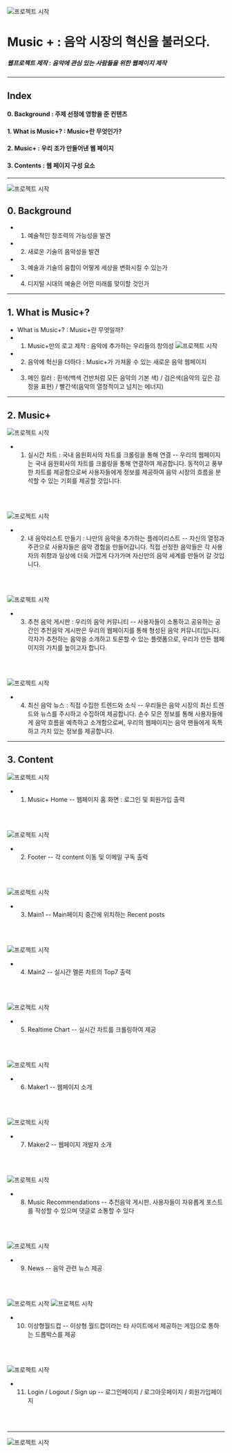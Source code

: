 ![프로젝트 시작](images/메인.png)
# Music + : 음악 시장의 혁신을 불러오다. 
##### 웹프로젝트 제작 : 음악에 관심 있는 사람들을 위한 웹페이지 제작
------------------------------------------------------------------------------------------------------------------------------------------------------------------------------------------------------------
## Index
#### 0. Background : 주제 선정에 영향을 준 컨텐츠
#### 1. What is Music+? : Music+란 무엇인가?
#### 2. Music+ : 우리 조가 만들어낸 웹 페이지
#### 3. Contents : 웹 페이지 구성 요소
------------------------------------------------------------------------------------------------------------------------------------------------------------------------------------------------------------

![프로젝트 시작](images/그림1.jpg)
## 0. Background
- 1) 예술적인 창조력의 가능성을 발견
- 2) 새로운 기술의 음악성을 발견
- 3) 예술과 기술의 융합이 어떻게 세상을 변화시킬 수 있는가
- 4) 디지털 시대의 예술은 어떤 미래를 맞이할 것인가

------------------------------------------------------------------------------------------------------------------------------------------------------------------------------------------------------------

## 1. What is Music+?
- What is Music+? : Music+란 무엇일까?
- 1) Music+만의 로고 제작 : 음악에 추가하는 우리들의 창의성
![프로젝트 시작](images/그림2.png)
- 2) 음악에 혁신을 더하다 : Music+가 가져올 수 있는 새로운 음악 웹페이지
- 3) 메인 컬러 : 흰색(백색 건반처럼 모든 음악의 기본 색) / 검은색(음악의 깊은 감정을 표현) / 빨간색(음악의 열정적이고 넘치는 에너지)

------------------------------------------------------------------------------------------------------------------------------------------------------------------------------------------------------------

## 2. Music+

![프로젝트 시작](images/그림3.png)
- 1) 실시간 차트 : 국내 음원회사의 차트를 크롤링을 통해 연결
-- 우리의 웹페이지는 국내 음원회사의 차트를 크롤링을 통해 연결하여 제공합니다. 동적이고 풍부한 차트를 제공함으로써 사용자들에게 정보를 제공하여 음악 시장의 흐름을 분석할 수 있는 기회를 제공할 것입니다.

<br><br>

![프로젝트 시작](images/그림4.png)
- 2) 내 음악리스트 만들기 : 나만의 음악을 추가하는 플레이리스트
-- 자신의 열정과 주관으로 사용자들은 음악 경험을 만들어갑니다. 직접 선정한 음악들은 각 사용자의 취향과 일상에 더욱 가깝게 다가가며 자신만의 음악 세계를 만들어 갈 것입니다.

<br><br>

![프로젝트 시작](images/그림5.png)
- 3) 추천 음악 게시판 : 우리의 음악 커뮤니티
-- 사용자들이 소통하고 공유하는 공간인 추천음악 게시판은 우리의 웹페이지를 통해 형성된 음악 커뮤니티입니다. 각자가 추천하는 음악을 소개하고 토론할 수 있는 플랫폼으로, 우리가 만든 웹페이지의 가치를 높이고자 합니다.

<br><br>

![프로젝트 시작](images/그림6.png)
- 4) 최신 음악 뉴스 : 직접 수집한 트렌드와 소식
-- 우리들은 음악 시장의 최신 트렌드와 뉴스를 주시하고 수집하여 제공합니다. 손수 모은 정보를 통해 사용자들에게 음악 흐름을 예측하고 소개함으로써, 우리의 웹페이지는 음악 팬들에게 독특하고 가치 있는 정보를 제공합니다.

------------------------------------------------------------------------------------------------------------------------------------------------------------------------------------------------------------

## 3. Content

![프로젝트 시작](images/그림7.png)
- 1) Music+ Home
-- 웹페이지 홈 화면 : 로그인 및 회원가입 출력

<br><br>

![프로젝트 시작](images/그림8.png)
- 2) Footer
-- 각 content 이동 및 이메일 구독 출력

<br><br>

![프로젝트 시작](images/그림9.png)
- 3) Main1
-- Main페이지 중간에 위치하는 Recent posts

<br><br>

![프로젝트 시작](images/그림10.png)
- 4) Main2
-- 실시간 멜론 차트의 Top7 출력

<br><br>

![프로젝트 시작](images/그림3.png)
- 5) Realtime Chart
-- 실시간 차트를 크롤링하여 제공

<br><br>

![프로젝트 시작](images/그림11.png)
- 6) Maker1 
-- 웹페이지 소개

<br><br>

![프로젝트 시작](images/그림12.png)
- 7) Maker2
-- 웹페이지 개발자 소개

<br><br>

![프로젝트 시작](images/그림5.png)
- 8) Music Recommendations
-- 추천음악 게시판. 사용자들이 자유롭게 포스트를 작성할 수 있으며 댓글로 소통할 수 있다

<br><br>

![프로젝트 시작](images/그림6.png)
- 9) News
-- 음악 관련 뉴스 제공

<br><br>

![프로젝트 시작](images/그림13.png) ![프로젝트 시작](images/그림15.png)
- 10) 이상형월드컵
-- 이상형 월드컵이라는 타 사이트에서 제공하는 게임으로 통하는 드롭박스를 제공

<br><br>

![프로젝트 시작](images/그림14.png)
- 11) Login / Logout / Sign up
-- 로그인페이지 / 로그아웃페이지 / 회원가입페이지

<br><br>

------------------------------------------------------------------------------------------------------------------------------------------------------------------------------------------------------------

![프로젝트 시작](images/끝.png)


